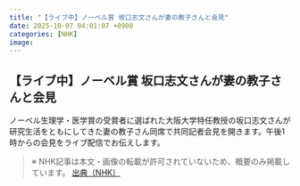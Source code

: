 ```yaml
---
title: "【ライブ中】ノーベル賞 坂口志文さんが妻の教子さんと会見"
date: 2025-10-07 04:01:07 +0900
categories: [NHK]
image: 
---
```

## 【ライブ中】ノーベル賞 坂口志文さんが妻の教子さんと会見

ノーベル生理学・医学賞の受賞者に選ばれた大阪大学特任教授の坂口志文さんが研究生活をともにしてきた妻の教子さん同席で共同記者会見を開きます。午後1時からの会見をライブ配信でお伝えします。

> ※ NHK記事は本文・画像の転載が許可されていないため、概要のみ掲載しています。
[出典（NHK）](http://www3.nhk.or.jp/news/html/20251007/k10014943361000.html)
